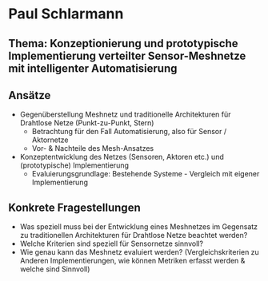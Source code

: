 # Paul Schlarmann

## Thema: Konzeptionierung und prototypische Implementierung verteilter Sensor-Meshnetze mit intelligenter Automatisierung

## Ansätze
 * Gegenüberstellung Meshnetz und traditionelle Architekturen für Drahtlose Netze (Punkt-zu-Punkt, Stern)
   * Betrachtung für den Fall Automatisierung, also für Sensor / Aktornetze
   * Vor- & Nachteile des Mesh-Ansatzes 
 * Konzeptentwicklung des Netzes (Sensoren, Aktoren etc.) und (prototypische) Implementierung
   * Evaluierungsgrundlage: Bestehende Systeme - Vergleich mit eigener Implementierung

## Konkrete Fragestellungen
 * Was speziell muss bei der Entwicklung eines Meshnetzes im Gegensatz zu traditionellen Architekturen für Drahtlose Netze beachtet werden?
 * Welche Kriterien sind speziell für Sensornetze sinnvoll?
 * Wie genau kann das Meshnetz evaluiert werden? (Vergleichskriterien zu Anderen Implementierungen, wie können Metriken erfasst werden & welche sind Sinnvoll)

